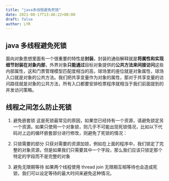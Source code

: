 ```yaml
---
title: "java多线程避免死锁"
date: 2021-08-17T13:48:22+08:00
draft: false
author: LYR
---
```






## java 多线程避免死锁



面向对象思想里面有一个很重要的特性是**封装**，封装的通俗解释就是**将属性和实现细节封装在对象内部**，外界对象**只能通过**目标对象提供的**公共方法来间接访问**这些内部属性，这和门票管理模型匹配度相当的高，球场里的座位就是对象属性，球场入口就是对象的公共方法。我们把共享变量作为对象的属性，那对于共享变量的访问路径就是对象的公共方法，所有入口都要安排检票程序就相当于我们前面提到的并发访问策略。

## 线程之间怎么防止死锁

1. 避免嵌套锁 这是死锁最常见的原因，如果您已经持有一个资源，请避免锁定另一个资源。如果只使用一个对象锁，则几乎不可能出现死锁情况，比如以下代码对上边的循环嵌套部分进行修改，则避免了死锁的情况：

2. 只锁需要的部分 只获对需要的资源加锁，例如在上面的程序中，我们锁定了完整的对象资源，但是如果我们只需要其中一个字段，那么我们应该只锁定那个特定的字段而不是完整的对象

3. 避免无限期等待 如果两个线程使用 thread join 无限期互相等待也会造成死锁，我们可以设定等待的最大时间来避免这种情况。

















